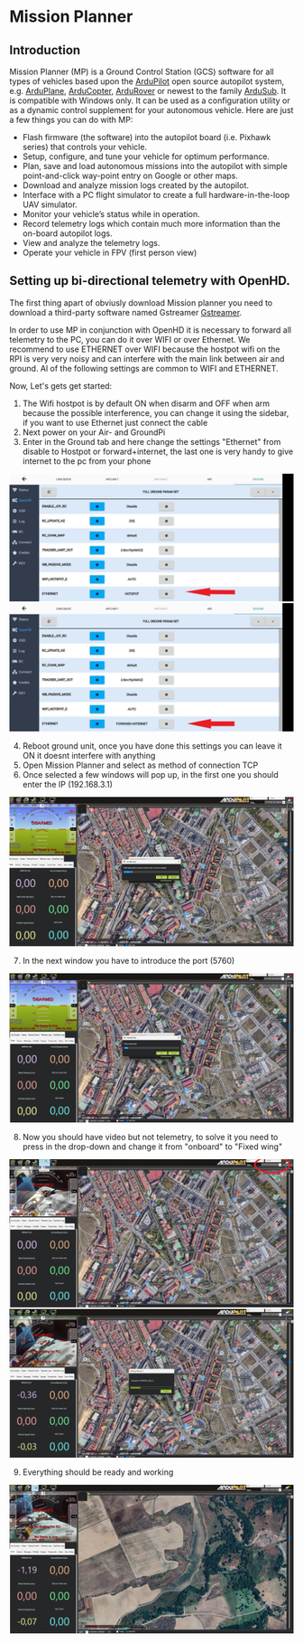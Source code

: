 # Mission Planner

## Introduction

Mission Planner \(MP\) is a Ground Control Station \(GCS\) software for all types of vehicles based upon the [ArduPilot](http://ardupilot.org/) open source autopilot system, e.g. [ArduPlane](http://ardupilot.org/plane/index.html), [ArduCopter](http://ardupilot.org/copter/index.html), [ArduRover](http://ardupilot.org/rover/index.html) or newest to the family [ArduSub](https://www.ardusub.com/). It is compatible with Windows only. It can be used as a configuration utility or as a dynamic control supplement for your autonomous vehicle. Here are just a few things you can do with MP:

* Flash firmware \(the software\) into the autopilot board \(i.e. Pixhawk series\) that controls your vehicle.
* Setup, configure, and tune your vehicle for optimum performance.
* Plan, save and load autonomous missions into the autopilot with simple point-and-click way-point entry on Google or other maps.
* Download and analyze mission logs created by the autopilot.
* Interface with a PC flight simulator to create a full hardware-in-the-loop UAV simulator.
* Monitor your vehicle’s status while in operation.
* Record telemetry logs which contain much more information than the on-board autopilot logs.
* View and analyze the telemetry logs.
* Operate your vehicle in FPV \(first person view\)

## Setting up bi-directional telemetry with OpenHD.
The first thing apart of obviusly download Mission planner you need to download a third-party software named Gstreamer [Gstreamer](https://gstreamer.freedesktop.org/).

In order to use MP in conjunction with OpenHD it is necessary to forward all telemetry to the PC, you can do it over WIFI or over Ethernet. We recommend to use ETHERNET over WIFI because the hostpot wifi on the RPI is very very noisy and can interfere with the main link between air and ground. Al of the following settings are common to WIFI and ETHERNET.

Now, Let's gets get started:

1. The Wifi hostpot is by default ON when disarm and OFF when arm because the possible interference, you can change it using the sidebar, if you want to use Ethernet just connect the cable
2. Next power on your Air- and GroundPi
3. Enter in the Ground tab and here change the settings "Ethernet" from disable to Hostpot or forward+internet, the last one is very handy to give internet to the pc from your phone 

![Ground settings](../.gitbook/assets/Ground_hotspot.jpg)
![Ground settings](../.gitbook/assets/Ground_forward.jpg)

4. Reboot ground unit, once you have done this settings you can leave it ON it doesnt interfere with anything
5. Open Mission Planner and select as method of connection TCP
6. Once selected a few windows will pop up, in the first one you should enter the IP (192.168.3.1)
   
![IP](../.gitbook/assets/IP_MSP.png)

7. In the next window you have to introduce the port (5760)

![PORT](../.gitbook/assets/PORT_MSP.png)

8. Now you should have video but not telemetry, to solve it you need to press in the drop-down and change it from "onboard" to "Fixed wing"

![Video but no telemetry](../.gitbook/assets/Onboard_video_no_telemetry.png)
![Loading params](../.gitbook/assets/Fixed_wing_telem_and_video.png)

9. Everything should be ready and working

![Ready](../.gitbook/assets/Load_ready.png)


